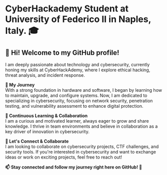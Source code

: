 # CyberHackademy Student at University of Federico II in Naples, Italy. 🎓
## 👋 Hi! Welcome to my GitHub profile! 

I am deeply passionate about technology and cybersecurity, currently honing my skills at CyberHackAdemy, where I explore ethical hacking, threat analysis, and incident response.

**🔐 My Journey**<br>
With a strong foundation in hardware and software, I began by learning how to maintain, upgrade, and configure systems. Now, I am dedicated to specializing in cybersecurity, focusing on network security, penetration testing, and vulnerability assessment to enhance digital protection.

**🌱 Continuous Learning & Collaboration**<br>
I am a curious and motivated learner, always eager to grow and share knowledge. I thrive in team environments and believe in collaboration as a key driver of innovation in cybersecurity.

**🤝 Let's Connect & Collaborate**<br>
I am looking to collaborate on cybersecurity projects, CTF challenges, and security tools. If you're interested in cybersecurity and want to exchange ideas or work on exciting projects, feel free to reach out!

**📫 Stay connected and follow my journey right here on GitHub! 🚀**

<!---
LorenzoCammarano/LorenzoCammarano is a ✨ special ✨ repository because its `README.md` (this file) appears on your GitHub profile.
You can click the Preview link to take a look at your changes.
--->
